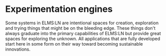 # Experimentation engines

Some systems in ELMS:LN are intentional spaces for creation, exploration and trying things that might be on the bleeding edge. These things don't always graduate into the primary capabilities of ELMS:LN but provide great spaces for exploring the unknown. All applications that are fully developed start here in some form on their way toward becoming sustainable innovations.

